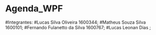 # Agenda_WPF

#Integrantes:
#Lucas Silva Oliveira  1600344;
#Matheus Souza Silva 1600101;
#Fernando Fulanetto da Silva  1600767;
#Lucas Leonan Dias ;
